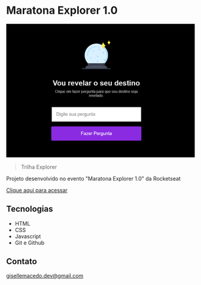 # Maratona Explorer 1.0

![preview](preview.png)

> Trilha Explorer

Projeto desenvolvido no evento "Maratona Explorer 1.0" da Rocketseat

[Clique aqui para acessar](https://gisellebm.github.io/maratona-explorer1/)

## Tecnologias

- HTML
- CSS
- Javascript
- Git e Github

## Contato

gisellemacedo.dev@gmail.com
